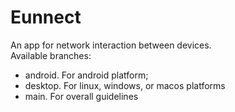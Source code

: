 # Eunnect
An app for network interaction between devices.
<br>
Available branches:
<ul>
  <li>
    android. For android platform;
</li>
  <li>desktop. For linux, windows, or macos platforms</li>
  <li>main. For overall guidelines</li>
</ul>
